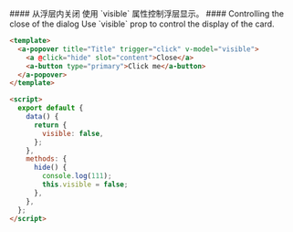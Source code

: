 <cn>
#### 从浮层内关闭
使用 `visible` 属性控制浮层显示。
</cn>

<us>
#### Controlling the close of the dialog
Use `visible` prop to control the display of the card.
</us>

```html
<template>
  <a-popover title="Title" trigger="click" v-model="visible">
    <a @click="hide" slot="content">Close</a>
    <a-button type="primary">Click me</a-button>
  </a-popover>
</template>

<script>
  export default {
    data() {
      return {
        visible: false,
      };
    },
    methods: {
      hide() {
        console.log(111);
        this.visible = false;
      },
    },
  };
</script>
```
